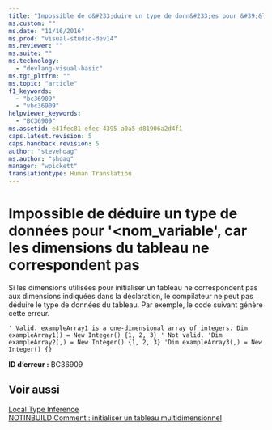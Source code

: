```yaml
---
title: "Impossible de d&#233;duire un type de donn&#233;es pour &#39;&lt;nom_variable&#39;, car les dimensions du tableau ne correspondent pas | Microsoft Docs"
ms.custom: ""
ms.date: "11/16/2016"
ms.prod: "visual-studio-dev14"
ms.reviewer: ""
ms.suite: ""
ms.technology: 
  - "devlang-visual-basic"
ms.tgt_pltfrm: ""
ms.topic: "article"
f1_keywords: 
  - "bc36909"
  - "vbc36909"
helpviewer_keywords: 
  - "BC36909"
ms.assetid: e41fec81-efec-4395-a0a5-d81906a2d4f1
caps.latest.revision: 5
caps.handback.revision: 5
author: "stevehoag"
ms.author: "shoag"
manager: "wpickett"
translationtype: Human Translation
---
```

# Impossible de d&#233;duire un type de donn&#233;es pour &#39;&lt;nom_variable&#39;, car les dimensions du tableau ne correspondent pas
Si les dimensions utilisées pour initialiser un tableau ne correspondent pas aux dimensions indiquées dans la déclaration, le compilateur ne peut pas déduire le type de données du tableau. Par exemple, le code suivant génère cette erreur.  
  
```vb#  
' Valid. exampleArray1 is a one-dimensional array of integers. Dim exampleArray1() = New Integer() {1, 2, 3} ' Not valid. 'Dim exampleArray2(,) = New Integer() {1, 2, 3} 'Dim exampleArray3(,) = New Integer() {}  
```  
  
 **ID d’erreur :** BC36909  
  
## Voir aussi  
 [Local Type Inference](../../visual-basic/programming-guide/language-features/variables/local-type-inference.md)   
 [NOTINBUILD Comment : initialiser un tableau multidimensionnel](http://msdn.microsoft.com/fr-fr/502dcf8b-d86c-46f1-ad7d-3ce809645774)